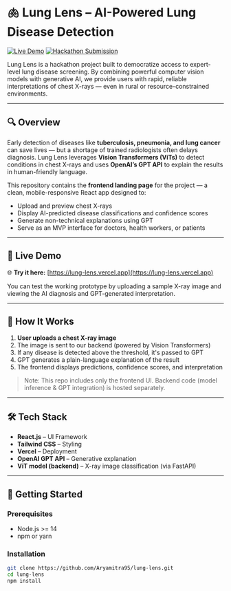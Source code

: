 # 🫁 Lung Lens – AI-Powered Lung Disease Detection

[![Live Demo](https://img.shields.io/badge/View-Demo-blue)](https://lung-lens.vercel.app/)
[![Hackathon Submission](https://img.shields.io/badge/Hackathon-Project-orange)](https://lung-lens.vercel.app/)

Lung Lens is a hackathon project built to democratize access to expert-level lung disease screening. By combining powerful computer vision models with generative AI, we provide users with rapid, reliable interpretations of chest X-rays — even in rural or resource-constrained environments.

---

## 🔍 Overview

Early detection of diseases like **tuberculosis, pneumonia, and lung cancer** can save lives — but a shortage of trained radiologists often delays diagnosis. Lung Lens leverages **Vision Transformers (ViTs)** to detect conditions in chest X-rays and uses **OpenAI’s GPT API** to explain the results in human-friendly language.

This repository contains the **frontend landing page** for the project — a clean, mobile-responsive React app designed to:

- Upload and preview chest X-rays
- Display AI-predicted disease classifications and confidence scores
- Generate non-technical explanations using GPT
- Serve as an MVP interface for doctors, health workers, or patients

---

## 🧪 Live Demo

🌐 **Try it here:** [https://lung-lens.vercel.app](https://lung-lens.vercel.app)

You can test the working prototype by uploading a sample X-ray image and viewing the AI diagnosis and GPT-generated interpretation.

---

## 🧠 How It Works

1. **User uploads a chest X-ray image**
2. The image is sent to our backend (powered by Vision Transformers)
3. If any disease is detected above the threshold, it's passed to GPT
4. GPT generates a plain-language explanation of the result
5. The frontend displays predictions, confidence scores, and interpretation

> Note: This repo includes only the frontend UI. Backend code (model inference & GPT integration) is hosted separately.

---

## 🛠️ Tech Stack

- **React.js** – UI Framework
- **Tailwind CSS** – Styling
- **Vercel** – Deployment
- **OpenAI GPT API** – Generative explanation
- **ViT model (backend)** – X-ray image classification (via FastAPI)

---

## 🚀 Getting Started

### Prerequisites

- Node.js >= 14
- npm or yarn

### Installation

```bash
git clone https://github.com/Aryamitra95/lung-lens.git
cd lung-lens
npm install
